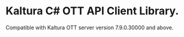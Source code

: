 # Kaltura C# OTT API Client Library.
Compatible with Kaltura OTT server version 7.9.0.30000 and above.
